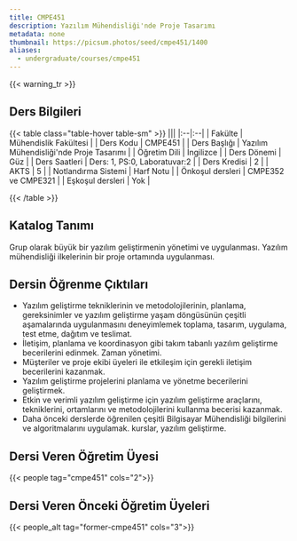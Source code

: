 ```yaml
---
title: CMPE451
description: Yazılım Mühendisliği'nde Proje Tasarımı
metadata: none
thumbnail: https://picsum.photos/seed/cmpe451/1400
aliases:
  - undergraduate/courses/cmpe451
---
```


{{< warning_tr >}}
## Ders Bilgileri

<!-- prettier-ignore-start -->
{{< table class="table-hover table-sm" >}}
|||
|:--|:--|
| Fakülte | Mühendislik Fakültesi |
| Ders Kodu | CMPE451 |
| Ders Başlığı | Yazılım Mühendisliği'nde Proje Tasarımı |
| Öğretim Dili | İngilizce |
| Ders Dönemi | Güz |
| Ders Saatleri | Ders: 1, PS:0, Laboratuvar:2 |
| Ders Kredisi | 2 |
| AKTS | 5 |
| Notlandırma Sistemi | Harf Notu |
| Önkoşul dersleri | CMPE352 ve CMPE321  |
| Eşkoşul dersleri | Yok |

{{< /table >}}
<!-- prettier-ignore-end -->

## Katalog Tanımı

Grup olarak büyük bir yazılım geliştirmenin yönetimi ve uygulanması. Yazılım mühendisliği ilkelerinin bir proje ortamında uygulanması.

## Dersin Öğrenme Çıktıları

- Yazılım geliştirme tekniklerinin ve metodolojilerinin, planlama, gereksinimler ve yazılım geliştirme yaşam döngüsünün çeşitli aşamalarında uygulanmasını deneyimlemek toplama, tasarım, uygulama, test etme, dağıtım ve teslimat.
- İletişim, planlama ve koordinasyon gibi takım tabanlı yazılım geliştirme becerilerini edinmek.
Zaman yönetimi.
- Müşteriler ve proje ekibi üyeleri ile etkileşim için gerekli iletişim becerilerini kazanmak.
- Yazılım geliştirme projelerini planlama ve yönetme becerilerini geliştirmek.
- Etkin ve verimli yazılım geliştirme için yazılım geliştirme araçlarını, tekniklerini, ortamlarını ve metodolojilerini kullanma becerisi kazanmak.
- Daha önceki derslerde öğrenilen çeşitli Bilgisayar Mühendisliği bilgilerini ve algoritmalarını uygulamak. kurslar, yazılım geliştirme.

## Dersi Veren Öğretim Üyesi

{{< people tag="cmpe451" cols="2">}}

## Dersi Veren Önceki Öğretim Üyeleri

{{< people_alt tag="former-cmpe451" cols="3">}}